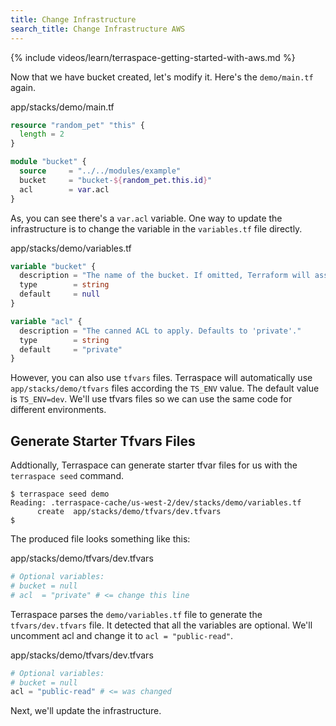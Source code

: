 ```yaml
---
title: Change Infrastructure
search_title: Change Infrastructure AWS
---
```


{% include videos/learn/terraspace-getting-started-with-aws.md %}

Now that we have bucket created, let's modify it. Here's the `demo/main.tf` again.

app/stacks/demo/main.tf

```terraform
resource "random_pet" "this" {
  length = 2
}

module "bucket" {
  source     = "../../modules/example"
  bucket     = "bucket-${random_pet.this.id}"
  acl        = var.acl
}
```

As, you can see there's a `var.acl` variable. One way to update the infrastructure is to change the variable in the `variables.tf` file directly.

app/stacks/demo/variables.tf

```terraform
variable "bucket" {
  description = "The name of the bucket. If omitted, Terraform will assign a random, unique name." # IE: terraform-2020052606510241590000000
  type        = string
  default     = null
}

variable "acl" {
  description = "The canned ACL to apply. Defaults to 'private'."
  type        = string
  default     = "private"
}
```

However, you can also use `tfvars` files. Terraspace will automatically use `app/stacks/demo/tfvars` files according the `TS_ENV` value. The default value is `TS_ENV=dev`. We'll use tfvars files so we can use the same code for different environments.

## Generate Starter Tfvars Files

Addtionally, Terraspace can generate starter tfvar files for us with the `terraspace seed` command.

    $ terraspace seed demo
    Reading: .terraspace-cache/us-west-2/dev/stacks/demo/variables.tf
          create  app/stacks/demo/tfvars/dev.tfvars
    $

The produced file looks something like this:

app/stacks/demo/tfvars/dev.tfvars

```terraform
# Optional variables:
# bucket = null
# acl  = "private" # <= change this line
```

Terraspace parses the `demo/variables.tf` file to generate the `tfvars/dev.tfvars` file.  It detected that all the variables are optional.  We'll uncomment acl and change it to `acl = "public-read"`.

app/stacks/demo/tfvars/dev.tfvars

```terraform
# Optional variables:
# bucket = null
acl = "public-read" # <= was changed
```

Next, we'll update the infrastructure.